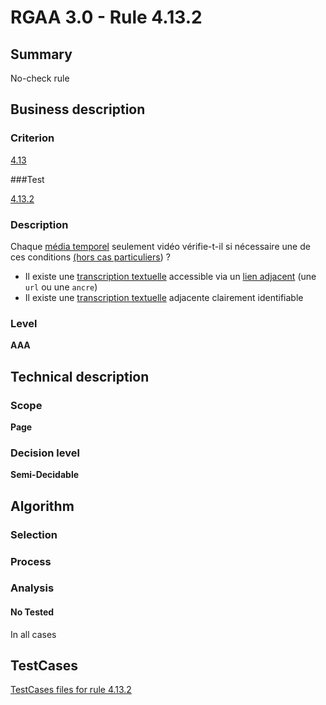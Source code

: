 # RGAA 3.0 -  Rule 4.13.2

## Summary

No-check rule

## Business description

### Criterion

[4.13](http://disic.github.io/rgaa_referentiel_en/RGAA3.0_Criteria_English_version_v1.html#crit-4-13)

###Test

[4.13.2](http://disic.github.io/rgaa_referentiel_en/RGAA3.0_Criteria_English_version_v1.html#test-4-13-2)

### Description

Chaque <a href="http://references.modernisation.gouv.fr/referentiel-technique-0#mMediaTemp">m&eacute;dia temporel</a> seulement vid&eacute;o v&eacute;rifie-t-il si n&eacute;cessaire une de ces conditions <a href="http://references.modernisation.gouv.fr/referentiel-technique-0#cpCrit4-" title="Cas particuliers pour le crit&egrave;re 4.13">(hors cas particuliers</a>) ? 
 
 *  Il existe une <a href="http://references.modernisation.gouv.fr/referentiel-technique-0#mTranscriptTextuel">transcription textuelle</a> accessible via un <a href="http://references.modernisation.gouv.fr/referentiel-technique-0#mLienAdj">lien adjacent</a> (une `url` ou une `ancre`) 
 *  Il existe une <a href="http://references.modernisation.gouv.fr/referentiel-technique-0#mTranscriptTextuel">transcription textuelle</a> adjacente clairement identifiable 


### Level

**AAA**

## Technical description

### Scope

**Page**

### Decision level

**Semi-Decidable**

## Algorithm

### Selection

### Process

### Analysis

#### No Tested 

In all cases



##  TestCases 

[TestCases files for rule 4.13.2](https://github.com/Asqatasun/Asqatasun/tree/master/rules/rules-rgaa3.0/src/test/resources/testcases/rgaa30/Rgaa30Rule041302/) 



